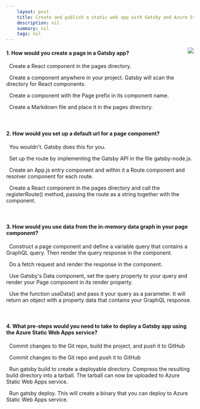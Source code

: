 ```yaml
---
    layout: post
    title: Create and publish a static web app with Gatsby and Azure Static Web Apps 
    description: nil
    summary: nil
    tags: nil
---
```



 <a target="_blank" href="https://docs.microsoft.com/en-us/learn/modules/create-deploy-static-webapp-gatsby-app-service/8-knowledge-check/"><i class="fas fa-external-link-alt"></i> </a>
 <img align="right" src="https://docs.microsoft.com/en-us/learn/achievements/static-apps-gatsby.svg">
####  1. How would you create a page in a Gatsby app?


<i class='fas fa-check-square' style='color: Dodgerblue;'></i> &nbsp;&nbsp;Create a React component in the pages directory.

<i class='far fa-square'></i> &nbsp;&nbsp;Create a component anywhere in your project. Gatsby will scan the directory for React components.

<i class='far fa-square'></i> &nbsp;&nbsp;Create a component with the Page prefix in its component name.

<i class='far fa-square'></i> &nbsp;&nbsp;Create a Markdown file and place it in the pages directory.
<br />
<br />
<br />

####  2. How would you set up a default url for a page component?


<i class='fas fa-check-square' style='color: Dodgerblue;'></i> &nbsp;&nbsp;You wouldn't. Gatsby does this for you.

<i class='far fa-square'></i> &nbsp;&nbsp;Set up the route by implementing the Gatsby API in the file gatsby-node.js.

<i class='far fa-square'></i> &nbsp;&nbsp;Create an App.js entry component and within it a Route component and resolver component for each route.

<i class='far fa-square'></i> &nbsp;&nbsp;Create a React component in the pages directory and call the registerRoute() method, passing the route as a string together with the component.
<br />
<br />
<br />

####  3. How would you use data from the in-memory data graph in your page component?


<i class='fas fa-check-square' style='color: Dodgerblue;'></i> &nbsp;&nbsp;Construct a page component and define a variable query that contains a GraphQL query. Then render the query response in the component.

<i class='far fa-square'></i> &nbsp;&nbsp;Do a fetch request and render the response in the component.

<i class='far fa-square'></i> &nbsp;&nbsp;Use Gatsby's Data component, set the query property to your query and render your Page component in its render property.

<i class='far fa-square'></i> &nbsp;&nbsp;Use the function useData() and pass it your query as a parameter. It will return an object with a property data that contains your GraphQL response.
<br />
<br />
<br />

####  4. What pre-steps would you need to take to deploy a Gatsby app using the Azure Static Web Apps service?


<i class='far fa-square'></i> &nbsp;&nbsp;Commit changes to the Git repo, build the project, and push it to GitHub

<i class='fas fa-check-square' style='color: Dodgerblue;'></i> &nbsp;&nbsp;Commit changes to the Git repo and push it to GitHub

<i class='far fa-square'></i> &nbsp;&nbsp;Run gatsby build to create a deployable directory. Compress the resulting build directory into a tarball. The tarball can now be uploaded to Azure Static Web Apps service.

<i class='far fa-square'></i> &nbsp;&nbsp;Run gatsby deploy. This will create a binary that you can deploy to Azure Static Web Apps service.
<br />
<br />
<br />

